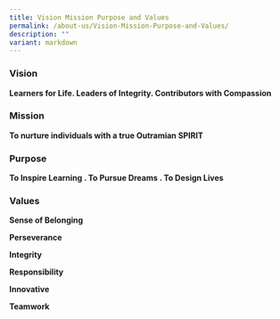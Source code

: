 ```yaml
---
title: Vision Mission Purpose and Values
permalink: /about-us/Vision-Mission-Purpose-and-Values/
description: ""
variant: markdown
---
```

### Vision


**Learners for Life. Leaders of Integrity. Contributors with Compassion**

  

### Mission  

**To nurture individuals with a true Outramian SPIRIT**

  



### Purpose


 **To Inspire Learning . To Pursue Dreams . To Design Lives**

  

### Values


  

**Sense of Belonging**

**Perseverance**

**Integrity**

**Responsibility**

**Innovative**

**Teamwork**